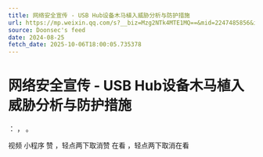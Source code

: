 ```yaml
---
title: 网络安全宣传 - USB Hub设备木马植入威胁分析与防护措施
url: https://mp.weixin.qq.com/s?__biz=Mzg2NTk4MTE1MQ==&mid=2247485856&idx=2&sn=96e0bd790b2e8db3156946ea0b41ddff
source: Doonsec's feed
date: 2024-08-25
fetch_date: 2025-10-06T18:00:05.735378
---
```


# 网络安全宣传 - USB Hub设备木马植入威胁分析与防护措施

：
，
。

视频
小程序
赞
，轻点两下取消赞
在看
，轻点两下取消在看